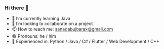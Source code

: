 ### Hi there 👋


- 🌱 I’m currently learning Java 
- 👯 I’m looking to collaborate on a project
- 📫 How to reach me: sanadabujbarax@gmail.com
- 😄 Pronouns: he / him
- 🫣 Expierienced in: Python / Java / C# / Flutter / Web Development / C++


